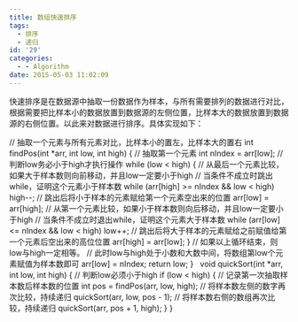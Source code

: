 ```yaml
---
title: 数组快速排序
tags:
  - 排序
  - 递归
id: '29'
categories:
  - - Algorithm
date: 2015-05-03 11:02:09
---
```


快速排序是在数据源中抽取一份数据作为样本，与所有需要排列的数据进行对比，根据需要把比样本小的数据放置到数据源的左侧位置，比样本大的数据放置到数据源的右侧位置。以此来对数据进行排序。具体实现如下：
<!-- more -->
// 抽取一个元素与所有元素对比，比样本小的置左，比样本大的置右
int findPos(int \*arr, int low, int high)
{
// 抽取第一个元素
int nIndex = arr\[low\];
// 判断low务必小于high才执行操作
while (low < high)
{
// 从最后一个元素比较，如果大于样本数则向前移动，并且low一定要小于high
// 当条件不成立时跳出while，证明这个元素小于样本数
while (arr\[high\] >= nIndex && low < high)
high--;
// 跳出后将小于样本的元素赋给第一个元素空出来的位置
arr\[low\] = arr\[high\];
// 从第一个元素比较，如果小于样本数则向后移动，并且low一定要小于high
// 当条件不成立时退出while，证明这个元素大于样本数
while (arr\[low\] <= nIndex && low < high)
low++;
// 跳出后将大于样本的元素赋给之前赋值给第一个元素后空出来的高位位置
arr\[high\] = arr\[low\];
}
// 如果以上循环结束，则low与high一定相等。
// 此时low与high处于小数和大数中间，将数组第low个元素赋值为样本数即可
arr\[low\] = nIndex;
return low;
}
 
void quickSort(int \*arr, int low, int high)
{
// 判断low必须小于high
if (low < high)
{
// 记录第一次抽取样本数后样本数的位置
int pos = findPos(arr, low, high);
// 将样本数左侧的数字再次比较，持续递归
quickSort(arr, low, pos - 1);
// 将样本数右侧的数组再次比较，持续递归
quickSort(arr, pos + 1, high);
}
}